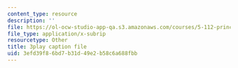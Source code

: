 ```yaml
---
content_type: resource
description: ''
file: https://ol-ocw-studio-app-qa.s3.amazonaws.com/courses/5-112-principles-of-chemical-science-fall-2005/3efd39f86bd7b31d49e2b58c6a688fbb_sNdTPKvsYXg.srt
file_type: application/x-subrip
resourcetype: Other
title: 3play caption file
uid: 3efd39f8-6bd7-b31d-49e2-b58c6a688fbb
---
```

